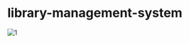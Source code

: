 # library-management-system
![1](https://github.com/Rohans-7/library-management-system/assets/92113971/a9d9745e-b9e4-4f12-836c-bc31b50d48b6)
